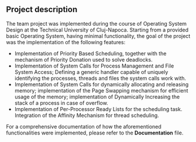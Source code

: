 
## Project description
The team project was implemented during the course of Operating System Design at the Technical University of Cluj-Napoca. Starting from a provided basic Operating System, having minimal functionality, the goal of the project was the implementation of the following features:
-   Implementation of Priority Based Scheduling, together with the mechanism of Priority Donation used to solve deadlocks.
-   Implementation of System Calls for Process Management and File System Access; Defining a generic handler capable of uniquely identifying the processes, threads and files the system calls work with.
-   Implementation of System Calls for dynamically allocating and releasing memory; implementation of the Page Swapping mechanism for efficient usage of the memory; implementation of Dynamically Increasing the stack of a process in case of overflow.
-   Implementation of Per-Processor Ready Lists for the scheduling task. Integration of the Affinity Mechanism for thread scheduling.

For a comprehensive documentation of how the aforementioned functionalities were implemented, please refer to the **Documentation** file.